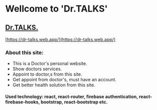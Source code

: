 # Wellcome to 'Dr.TALKS'



## [Dr.TALKS.](https://dr-talks.web.app/)


[https://dr-talks.web.app/](https://dr-talks.web.app/)


### About this site:

* This is a Doctor's personal website.
* Show doctors services.
* Appoint to doctor,s from this site.
* Get appoint from doctor's, must have an account.
* Get better health solution from this site.


#### Used technology: react, react-router, firebase authentication, react-firebase-hooks, bootstrap, react-bootstrap etc.
